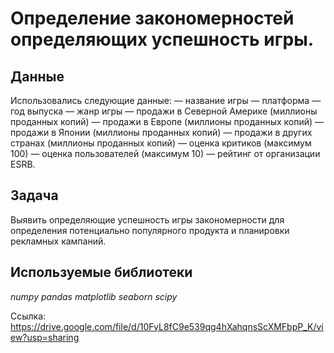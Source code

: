 # Определение закономерностей определяющих успешность игры.

## Данные

Использовались следующие данные:
— название игры
— платформа
— год выпуска
— жанр игры
— продажи в Северной Америке (миллионы проданных копий)
— продажи в Европе (миллионы проданных копий)
— продажи в Японии (миллионы проданных копий)
— продажи в других странах (миллионы проданных копий)
— оценка критиков (максимум 100)
— оценка пользователей (максимум 10)
— рейтинг от организации ESRB.

## Задача

Выявить определяющие успешность игры закономерности для определения потенциально популярного продукта и планировки рекламных кампаний.

## Используемые библиотеки

*numpy* *pandas* *matplotlib* *seaborn* *scipy*

Ссылка: https://drive.google.com/file/d/10FyL8fC9e539qg4hXahqnsScXMFbpP_K/view?usp=sharing